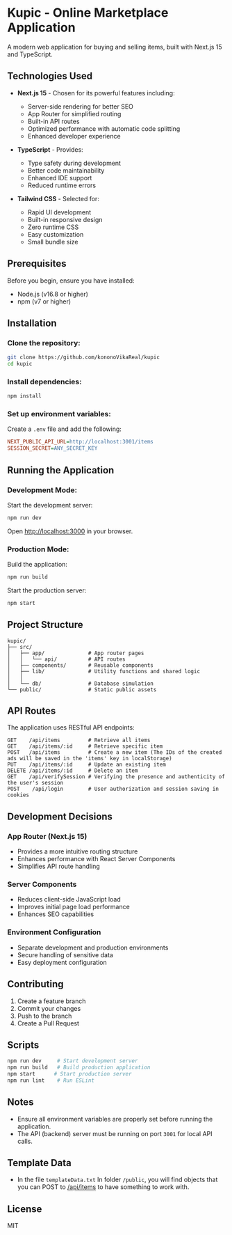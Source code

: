 # Kupic - Online Marketplace Application

A modern web application for buying and selling items, built with Next.js 15 and TypeScript.

## Technologies Used

- **Next.js 15** - Chosen for its powerful features including:

  - Server-side rendering for better SEO
  - App Router for simplified routing
  - Built-in API routes
  - Optimized performance with automatic code splitting
  - Enhanced developer experience

- **TypeScript** - Provides:

  - Type safety during development
  - Better code maintainability
  - Enhanced IDE support
  - Reduced runtime errors

- **Tailwind CSS** - Selected for:
  - Rapid UI development
  - Built-in responsive design
  - Zero runtime CSS
  - Easy customization
  - Small bundle size

## Prerequisites

Before you begin, ensure you have installed:

- Node.js (v16.8 or higher)
- npm (v7 or higher)

## Installation

### Clone the repository:

```bash
git clone https://github.com/kononoVikaReal/kupic
cd kupic
```

### Install dependencies:

```bash
npm install
```

### Set up environment variables:

Create a `.env` file and add the following:

```ini
NEXT_PUBLIC_API_URL=http://localhost:3001/items
SESSION_SECRET=ANY_SECRET_KEY
```

## Running the Application

### Development Mode:

Start the development server:

```bash
npm run dev
```

Open [http://localhost:3000](http://localhost:3000) in your browser.

### Production Mode:

Build the application:

```bash
npm run build
```

Start the production server:

```bash
npm start
```

## Project Structure

```
kupic/
├── src/
│   ├── app/              # App router pages
│   │   └── api/          # API routes
│   ├── components/       # Reusable components
│   ├── lib/              # Utility functions and shared logic
│   │
│   └── db/               # Database simulation
└── public/               # Static public assets
```

## API Routes

The application uses RESTful API endpoints:

```http
GET    /api/items         # Retrieve all items
GET    /api/items/:id     # Retrieve specific item
POST   /api/items         # Create a new item (The IDs of the created ads will be saved in the 'items' key in localStorage)
PUT    /api/items/:id     # Update an existing item
DELETE /api/items/:id     # Delete an item
GET    /api/verifySession # Verifying the presence and authenticity of the user's session
POST    /api/login        # User authorization and session saving in cookies
```

## Development Decisions

### App Router (Next.js 15)

- Provides a more intuitive routing structure
- Enhances performance with React Server Components
- Simplifies API route handling

### Server Components

- Reduces client-side JavaScript load
- Improves initial page load performance
- Enhances SEO capabilities

### Environment Configuration

- Separate development and production environments
- Secure handling of sensitive data
- Easy deployment configuration

## Contributing

1. Create a feature branch
2. Commit your changes
3. Push to the branch
4. Create a Pull Request

## Scripts

```bash
npm run dev     # Start development server
npm run build   # Build production application
npm start      # Start production server
npm run lint    # Run ESLint
```

## Notes

- Ensure all environment variables are properly set before running the application.
- The API (backend) server must be running on port `3001` for local API calls.

## Template Data

- In the file `templateData.txt` In folder `/public`, you will find objects that you can POST to [/api/items](http://localhost:3001/items) to have something to work with.

## License

MIT
